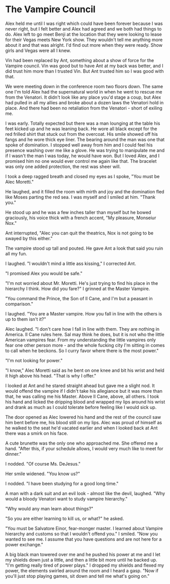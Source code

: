 # The Vampire Council

Alex held me until I was right which could have been forever because I was never right, but I felt better and Alex had agreed and we both had things to do. Alex left to go meet Benji at the location that they were looking to lease for their Vegas meets New York show. They wouldn't tell me anything more about it and that was alright. I'd find out more when they were ready. Show girls and Vegas were all I knew.

Vin had been replaced by Ant, something about a show of force for the Vampire council. Vin was good but to have Ant at my back was better, and I did trust him more than I trusted Vin. But Ant trusted him so I was good with that.

We were meeting down in the conference room two floors down. The same one I'm told Alex had the supernatural world in when he went to rescue me from the Venatori. It didn't look like any place you'd stage a coup, but Alex had pulled in all my allies and broke about a dozen laws the Venatori hold in place. And there had been no retaliation from the Venatori - short of exiling me.

I was early. Totally expected but there was a man lounging at the table his feet kicked up and he was leaning back. He wore all black except for the red frilled shirt that stuck out from the overcoat. His smile showed off his fangs and he wore thick eye liner. The bearing around the man was one that spoke of domination. I stopped well away from him and I could feel his presence washing over me like a glove. He was trying to manipulate me and if I wasn't the man I was today, he would have won. But I loved Alex, and I promised him no one would ever control me again like that. The bracelet was only one added protection, the rest was sheer will.

I took a deep ragged breath and closed my eyes as I spoke, "You must be Alec Moretti."

He laughed, and it filled the room with mirth and joy and the domination fled like Moses parting the red sea. I was myself and I smiled at him. "Thank you."

He stood up and he was a few inches taller than myself but he bowed graciously, his voice thick with a french accent, "My pleasure, Monseiur Nox."

Ant interrupted, "Alec you can quit the theatrics, Nox is not going to be swayed by this either."

The vampire stood up tall and pouted. He gave Ant a look that said you ruin all my fun.

I laughed. "I wouldn't mind a little ass kissing," I corrected Ant.

"I promised Alex you would be safe."

"I'm not worried about Mr. Moretti. He's just trying to find his place in the hierarchy I think. How did you fare?" I grinned at the Master Vampire.

"You command the Prince, the Son of Il Cane, and I'm but a peasant in comparison."

I laughed. "You are a Master vampire. How you fall in line with the others is up to them isn't it?"

Alec laughed. "I don't care how I fall in line with them. They are nothing in America. Il Cane rules here. Sal may think he does, but it is not who the little American vampires fear. From my understanding the little vampires only fear one other person more - and the whole fucking city I'm sitting in comes to call when he beckons. So I curry favor where there is the most power."

"I'm not looking for power."

"I know," Alec Moretti said as he bent on one knee and bit his wrist and held it high above his head. "That is why I offer."

I looked at Ant and he stared straight ahead but gave me a slight nod. It would offend the vampire if I didn't take his allegiance but it was more than that, he was calling me his Master. Above Il Cane, above, all others. I took his hand and licked the dripping blood and wrapped my lips around his wrist and drank as much as I could tolerate before feeling like I would sick up.  

The door opened as Alec lowered his hand and the rest of the council saw him bent before me, his blood still on my lips. Alec was proud of himself as he walked to the seat he'd vacated earlier and when I looked back at Ant there was a smirk on his face.  

A cute brunette was the only one who approached me. She offered me a hand. "After this, if your schedule allows, I would very much like to meet for dinner."

I nodded. "Of course Ms. DeJesus."

Her smile widened. "You know us?"

I nodded. "I have been studying for a good long time."

A man with a dark suit and an evil look - almost like the devil, laughed. "Why would a bloody Venatori want to study vampire hierarchy."

"Why would any man learn about things?"

"So you are either learning to kill us, or what?" he asked.

"You must be Salvatore Einor, fear-monger master. I learned about Vampire hierarchy and customs so that I wouldn't offend you." I smiled. "Now you wanted to see me. I assume that you have questions and are not here for a power exchange."

A big black man towered over me and he pushed his power at me and I let my shields down just a little, and then a little bit more until he backed up. "I'm getting really tired of power plays." I dropped my shields and flexed my power, the elements swirled around the room and I heard a gasp. "Now if you'll just stop playing games, sit down and tell me what's going on."